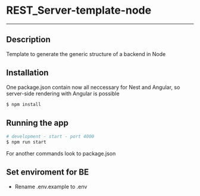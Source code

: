 # REST_Server-template-node
---

## Description

Template to generate the generic structure of a backend in Node

## Installation 

One package.json contain now all neccessary for Nest and Angular, so server-side rendering with Angular is possible

```bash
$ npm install
```

## Running the app

```bash
# development - start - port 4000
$ npm run start
```

For another commands look to package.json

## Set enviroment for BE 

- Rename .env.example to .env

```bash

```